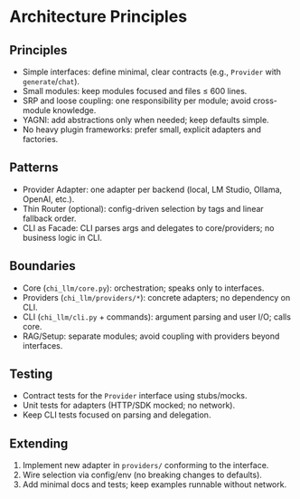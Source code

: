 # Architecture Principles

## Principles
- Simple interfaces: define minimal, clear contracts (e.g., `Provider` with `generate`/`chat`).
- Small modules: keep modules focused and files ≤ 600 lines.
- SRP and loose coupling: one responsibility per module; avoid cross-module knowledge.
- YAGNI: add abstractions only when needed; keep defaults simple.
- No heavy plugin frameworks: prefer small, explicit adapters and factories.

## Patterns
- Provider Adapter: one adapter per backend (local, LM Studio, Ollama, OpenAI, etc.).
- Thin Router (optional): config-driven selection by tags and linear fallback order.
- CLI as Facade: CLI parses args and delegates to core/providers; no business logic in CLI.

## Boundaries
- Core (`chi_llm/core.py`): orchestration; speaks only to interfaces.
- Providers (`chi_llm/providers/*`): concrete adapters; no dependency on CLI.
- CLI (`chi_llm/cli.py` + commands): argument parsing and user I/O; calls core.
- RAG/Setup: separate modules; avoid coupling with providers beyond interfaces.

## Testing
- Contract tests for the `Provider` interface using stubs/mocks.
- Unit tests for adapters (HTTP/SDK mocked; no network).
- Keep CLI tests focused on parsing and delegation.

## Extending
1. Implement new adapter in `providers/` conforming to the interface.
2. Wire selection via config/env (no breaking changes to defaults).
3. Add minimal docs and tests; keep examples runnable without network.
